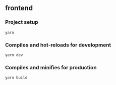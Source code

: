 ## frontend

### Project setup
```
yarn
```

### Compiles and hot-reloads for development
```
yarn dev
```

### Compiles and minifies for production
```
yarn build
```
